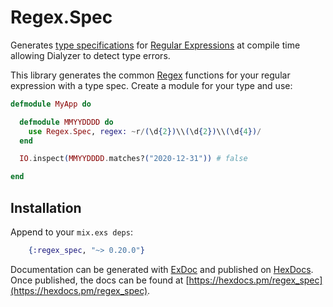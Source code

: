 # Regex.Spec

Generates [type specifications][1] for [Regular Expressions][2] at compile time allowing Dialyzer to detect type errors.

This library generates the common [Regex][2] functions for your 
regular expression with a type spec. Create a module for your type
and use:

```elixir
defmodule MyApp do

  defmodule MMYYDDDD do
    use Regex.Spec, regex: ~r/(\d{2})\\(\d{2})\\(\d{4})/
  end

  IO.inspect(MMYYDDDD.matches?("2020-12-31")) # false

end
```

## Installation

Append to your `mix.exs deps`:

```elixir
    {:regex_spec, "~> 0.20.0"}
```

Documentation can be generated with [ExDoc](https://github.com/elixir-lang/ex_doc)
and published on [HexDocs](https://hexdocs.pm). Once published, the docs can
be found at [https://hexdocs.pm/regex_spec](https://hexdocs.pm/regex_spec).

[1]: https://hexdocs.pm/elixir/typespecs.html
[2]: https://hexdocs.pm/elixir/Regex.html
